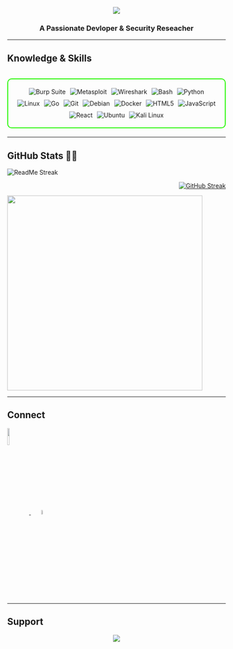 <p align="center"><img src="https://github.com/user-attachments/assets/707ab373-4a14-4887-aa0f-d5d549f8c3e8"/></p>

<h3 align="center">A Passionate Devloper & Security Reseacher</h3>
<hr>
<h2 id="knowledge_skills" align=''> Knowledge & Skills </h2>
<br>
<div style="border: 2px solid #22F700; border-radius: 10px; padding: 20px; margin-bottom: 20px;">
  <div align="left" style="display: flex; flex-wrap: wrap; justify-content: center; gap: 10px;">
      <img src="https://img.shields.io/badge/Burp_Suite-FF6633?style=for-the-badge&logo=burp-suite&color=000000" alt="Burp Suite" />
      <img src="https://img.shields.io/badge/Metasploit-008C8C?style=for-the-badge&logo=metasploit&color=000000" alt="Metasploit" />
      <img src="https://img.shields.io/badge/Wireshark-009639?style=for-the-badge&logo=wireshark&color=000000" alt="Wireshark" />
      <img src="https://img.shields.io/badge/Bash-4EAA25?style=for-the-badge&logo=gnu-bash&color=000000" alt="Bash" />
      <img src="https://img.shields.io/badge/Python-3776AB?style=for-the-badge&logo=python&color=000000" alt="Python" />
      <img src="https://img.shields.io/badge/Linux-FCC624?style=for-the-badge&logo=linux&color=000000" alt="Linux" />
      <img src="https://img.shields.io/badge/Go-00ADD8?style=for-the-badge&logo=go&color=000000" alt="Go" />
      <img src="https://img.shields.io/badge/Git-F05032?style=for-the-badge&logo=git&color=000000" alt="Git" />
      <img src="https://img.shields.io/badge/Debian-D70A53?style=for-the-badge&logo=debian&color=000000" alt="Debian" />
      <img src="https://img.shields.io/badge/Docker-2496ED?style=for-the-badge&logo=docker&color=000000" alt="Docker" />
      <img src="https://img.shields.io/badge/HTML5-5D4B6C?style=for-the-badge&logo=html5&color=000000" alt="HTML5" />
      <img src="https://img.shields.io/badge/JavaScript-F7DF1E?style=for-the-badge&logo=javascript&color=000000" alt="JavaScript" />
      <img src="https://img.shields.io/badge/React-61DAFB?style=for-the-badge&logo=react&color=000000" alt="React" />
      <img src="https://img.shields.io/badge/Ubuntu-E95420?style=for-the-badge&logo=ubuntu&color=000000" alt="Ubuntu" />
      <img src="https://img.shields.io/badge/Kali_Linux-557C94?style=for-the-badge&logo=kali-linux&color=000000" alt="Kali Linux" />
  </div>
</div>
<hr>
<h2 id="github_stats" align=''>GitHub Stats 👨‍💻</h2>

<p align="left">
  <a herf="https://git.io/github-readme-stat">
    <img src="https://github-readme-stats.vercel.app/api?username=LocaMartin&theme=vision-friendly-dark&&bg_color=00000000&hide_border=true&custom_title=%20" alt="ReadMe Streak"/>
  </a>
</p>

<p align="right">
  <a href="https://git.io/streak-stats">
    <img src="https://streak-stats.demolab.com?user=LocaMartin&theme=dark&card_width=450&bg_color=00000000&hide_border=true" alt="GitHub Streak"/>
  </a>
</p>

 <p align="left">
   <a href="https://git.io/github-readme-stats">
     <img src="https://github-readme-stats.vercel.app/api/top-langs/?username=LocaMartin&layout=compact&theme=vision-friendly-dark&bg_color=00000000&hide_border=true" width="450""/>
   </a>
 </p>

<hr>
<h2 id="connect" align=''>Connect</h2>
<p align="left">
  <a href="https://www.linkedin.com/in/loca-martin-014ab2278" target="blank">
    <img align="center" src="https://www.edigitalagency.com.au/wp-content/uploads/Linkedin-logo-blue-png-medium-size.png" height="10%" width="10%"/>
  </a>
  <span style="display:inline-block;width:20px;"></span>
  <a href="https://t.me/LocaMartin" target="blank">
    <img src="https://pngimg.com/uploads/telegram/telegram_PNG7.png"  height="5%" width="5%"/>
  </a>
</p>
<hr>

<h2 id="donate" align=''>Support</h2>
<p align="center">
  <a href="https://buymeacoffee.com/locabomartin">
    <img  src="https://img.shields.io/badge/Buy%20Me%20a%20Coffee-ffdd00?style=for-the-badge&logo=buy-me-a-coffee&logoColor=black"/>
  </a>
</p>

